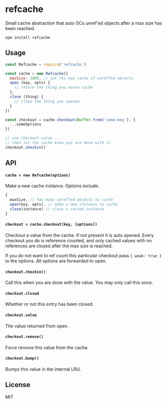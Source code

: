 # refcache

Small cache abstraction that auto GCs unref'ed objects after a max size has
been reached.

```
npm install refcache
```

## Usage

``` js
const Refcache = require('refcache')

const cache = new Refcache({
  maxSize: 1000, // set the max cache of unreffed objects
  open (key, opts) {
    // return the thing you wanna cache
  },
  close (thing) {
    // close the thing you opened
  }
})

const checkout = cache.checkout(Buffer.from('some-key'), {
  ...someOptions
})

// use checkout.value ...
// then let the cache know you are done with it
checkout.checkin()
```

## API

#### `cache = new Refcache(options)`

Make a new cache instance. Options include:

```js
{
  maxSize, // how many unreffed objects to cache
  open(key, opts), // make a new instance to cache
  close(instance) // close a cached instance
}
```

#### `checkout = cache.checkout(key, [options])`

Checkout a value from the cache. If not present it is auto opened.
Every checkout you do is reference counted, and only cached values
with no references are closed after the max size is reached.

If you do not want to ref count this particular checkout pass `{ weak: true }`
to the options. All options are forwarded to open.

#### `checkout.checkin()`

Call this when you are done with the value.
You may only call this once.

#### `checkout.closed`

Whether or not this entry has been closed.

#### `checkout.value`

The value returned from open.

#### `checkout.remove()`

Force remove this value from the cache.

#### `checkout.bump()`

Bumps this value in the internal LRU.

## License

MIT
